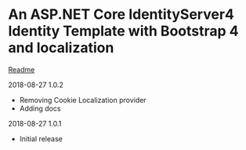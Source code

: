 # An ASP.NET Core IdentityServer4 Identity Template with Bootstrap 4 and localization

[Readme](https://github.com/damienbod/IdentityServer4AspNetCoreIdentityTemplate/blob/master/README.md) 

2018-08-27 1.0.2
- Removing Cookie Localization provider
- Adding docs

2018-08-27 1.0.1
- Initial release



